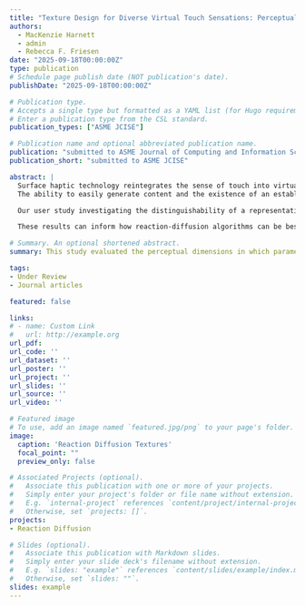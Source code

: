 ```yaml
---
title: "Texture Design for Diverse Virtual Touch Sensations: Perceptual Breadth of Parameter-Driven Turing Patterns"
authors:
  - MacKenzie Harnett
  - admin
  - Rebecca F. Friesen
date: "2025-09-18T00:00:00Z"
type: publication
# Schedule page publish date (NOT publication's date).
publishDate: "2025-09-18T00:00:00Z"

# Publication type.
# Accepts a single type but formatted as a YAML list (for Hugo requirements).
# Enter a publication type from the CSL standard.
publication_types: ["ASME JCISE"]

# Publication name and optional abbreviated publication name.
publication: "submitted to ASME Journal of Computing and Information Science in Engineering"
publication_short: "submitted to ASME JCISE"

abstract: |
  Surface haptic technology reintegrates the sense of touch into virtual interactions on touchscreen devices, enhancing social interactions, educational tools, and daily screen tasks. Despite its clear benefits, this technology remains niche, and guidelines for designing diverse and compelling touch sensations are lacking.
  The ability to easily generate content and the existence of an established library of unique sensations and interactions may make the adoption of this technology more appealing to the average touchscreen user and for a broader range of mainstream applications. This study looks at the potential for parameter-driven reaction-diffusion algorithms to generate distinct, user-adjustable, and responsive texture stimuli. 

  Our user study investigating the distinguishability of a representative set of reaction-diffusion textures found potential for these textures in virtual texture spaces when using a friction-modulating display as the delivery platform, as perceived dissimilarity when using virtual tactile feedback has a strong association with the Feed Rate control parameter. This parameter strongly affected perception of dissimilarity for real 3-D printed textures \textit{and} virtual textures, suggesting that Turing patterns are suitable for diverse and intentional texture generation for other haptic surface display types (e.g. shape displays). 

  These results can inform how reaction-diffusion algorithms can be best leveraged to contribute to visual or tactile texture generation pipelines and spaces. 

# Summary. An optional shortened abstract.
summary: This study evaluated the perceptual dimensions in which parameter-controlled reaction-diffusion textures span three sensory feedback modes. 

tags:
- Under Review
- Journal articles

featured: false

links:
# - name: Custom Link
#   url: http://example.org
url_pdf: 
url_code: ''
url_dataset: ''
url_poster: ''
url_project: ''
url_slides: ''
url_source: ''
url_video: ''

# Featured image
# To use, add an image named `featured.jpg/png` to your page's folder. 
image:
  caption: 'Reaction Diffusion Textures'
  focal_point: ""
  preview_only: false

# Associated Projects (optional).
#   Associate this publication with one or more of your projects.
#   Simply enter your project's folder or file name without extension.
#   E.g. `internal-project` references `content/project/internal-project/index.md`.
#   Otherwise, set `projects: []`.
projects:
- Reaction Diffusion

# Slides (optional).
#   Associate this publication with Markdown slides.
#   Simply enter your slide deck's filename without extension.
#   E.g. `slides: "example"` references `content/slides/example/index.md`.
#   Otherwise, set `slides: ""`.
slides: example
---
```


<!-- This work is driven by the results in my [previous paper](/publication/conference-paper/) on LLMs.

{{% callout note %}}
Create your slides in Markdown - click the *Slides* button to check out the example.
{{% /callout %}}

Add the publication's **full text** or **supplementary notes** here. You can use rich formatting such as including [code, math, and images](https://docs.hugoblox.com/content/writing-markdown-latex/). -->
